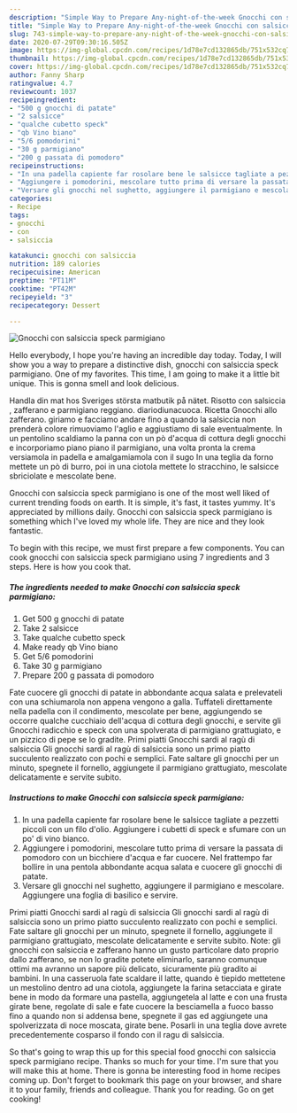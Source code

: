 ```yaml
---
description: "Simple Way to Prepare Any-night-of-the-week Gnocchi con salsiccia speck parmigiano"
title: "Simple Way to Prepare Any-night-of-the-week Gnocchi con salsiccia speck parmigiano"
slug: 743-simple-way-to-prepare-any-night-of-the-week-gnocchi-con-salsiccia-speck-parmigiano
date: 2020-07-29T09:30:16.505Z
image: https://img-global.cpcdn.com/recipes/1d78e7cd132865db/751x532cq70/gnocchi-con-salsiccia-speck-parmigiano-recipe-main-photo.jpg
thumbnail: https://img-global.cpcdn.com/recipes/1d78e7cd132865db/751x532cq70/gnocchi-con-salsiccia-speck-parmigiano-recipe-main-photo.jpg
cover: https://img-global.cpcdn.com/recipes/1d78e7cd132865db/751x532cq70/gnocchi-con-salsiccia-speck-parmigiano-recipe-main-photo.jpg
author: Fanny Sharp
ratingvalue: 4.7
reviewcount: 1037
recipeingredient:
- "500 g gnocchi di patate"
- "2 salsicce"
- "qualche cubetto speck"
- "qb Vino biano"
- "5/6 pomodorini"
- "30 g parmigiano"
- "200 g passata di pomodoro"
recipeinstructions:
- "In una padella capiente far rosolare bene le salsicce tagliate a pezzetti piccoli con un filo d&#39;olio. Aggiungere i cubetti di speck e sfumare con un po&#39; di vino bianco."
- "Aggiungere i pomodorini, mescolare tutto prima di versare la passata di pomodoro con un bicchiere d&#39;acqua e far cuocere. Nel frattempo far bollire in una pentola abbondante acqua salata e cuocere gli gnocchi di patate."
- "Versare gli gnocchi nel sughetto, aggiungere il parmigiano e mescolare. Aggiungere una foglia di basilico e servire."
categories:
- Recipe
tags:
- gnocchi
- con
- salsiccia

katakunci: gnocchi con salsiccia 
nutrition: 189 calories
recipecuisine: American
preptime: "PT11M"
cooktime: "PT42M"
recipeyield: "3"
recipecategory: Dessert

---
```



![Gnocchi con salsiccia speck parmigiano](https://img-global.cpcdn.com/recipes/1d78e7cd132865db/751x532cq70/gnocchi-con-salsiccia-speck-parmigiano-recipe-main-photo.jpg)

Hello everybody, I hope you're having an incredible day today. Today, I will show you a way to prepare a distinctive dish, gnocchi con salsiccia speck parmigiano. One of my favorites. This time, I am going to make it a little bit unique. This is gonna smell and look delicious.

Handla din mat hos Sveriges största matbutik på nätet. Risotto con salsiccia , zafferano e parmigiano reggiano. diariodiunacuoca. Ricetta Gnocchi allo zafferano. giriamo e facciamo andare fino a quando la salsiccia non prenderà colore rimuoviamo l&#39;aglio e aggiustiamo di sale eventualmente. In un pentolino scaldiamo la panna con un pò d&#39;acqua di cottura degli gnocchi e incorporiamo piano piano il parmigiano, una volta pronta la crema versiamola in padella e amalgamiamola con il sugo In una teglia da forno mettete un pò di burro, poi in una ciotola mettete lo stracchino, le salsicce sbriciolate e mescolate bene.

Gnocchi con salsiccia speck parmigiano is one of the most well liked of current trending foods on earth. It is simple, it's fast, it tastes yummy. It's appreciated by millions daily. Gnocchi con salsiccia speck parmigiano is something which I've loved my whole life. They are nice and they look fantastic.


To begin with this recipe, we must first prepare a few components. You can cook gnocchi con salsiccia speck parmigiano using 7 ingredients and 3 steps. Here is how you cook that.

<!--inarticleads1-->

##### The ingredients needed to make Gnocchi con salsiccia speck parmigiano:

1. Get 500 g gnocchi di patate
1. Take 2 salsicce
1. Take qualche cubetto speck
1. Make ready qb Vino biano
1. Get 5/6 pomodorini
1. Take 30 g parmigiano
1. Prepare 200 g passata di pomodoro


Fate cuocere gli gnocchi di patate in abbondante acqua salata e prelevateli con una schiumarola non appena vengono a galla. Tuffateli direttamente nella padella con il condimento, mescolate per bene, aggiungendo se occorre qualche cucchiaio dell&#39;acqua di cottura degli gnocchi, e servite gli Gnocchi radicchio e speck con una spolverata di parmigiano grattugiato, e un pizzico di pepe se lo gradite. Primi piatti Gnocchi sardi al ragù di salsiccia Gli gnocchi sardi al ragù di salsiccia sono un primo piatto succulento realizzato con pochi e semplici. Fate saltare gli gnocchi per un minuto, spegnete il fornello, aggiungete il parmigiano grattugiato, mescolate delicatamente e servite subito. 

<!--inarticleads2-->

##### Instructions to make Gnocchi con salsiccia speck parmigiano:

1. In una padella capiente far rosolare bene le salsicce tagliate a pezzetti piccoli con un filo d&#39;olio. Aggiungere i cubetti di speck e sfumare con un po&#39; di vino bianco.
1. Aggiungere i pomodorini, mescolare tutto prima di versare la passata di pomodoro con un bicchiere d&#39;acqua e far cuocere. Nel frattempo far bollire in una pentola abbondante acqua salata e cuocere gli gnocchi di patate.
1. Versare gli gnocchi nel sughetto, aggiungere il parmigiano e mescolare. Aggiungere una foglia di basilico e servire.


Primi piatti Gnocchi sardi al ragù di salsiccia Gli gnocchi sardi al ragù di salsiccia sono un primo piatto succulento realizzato con pochi e semplici. Fate saltare gli gnocchi per un minuto, spegnete il fornello, aggiungete il parmigiano grattugiato, mescolate delicatamente e servite subito. Note: gli gnocchi con salsiccia e zafferano hanno un gusto particolare dato proprio dallo zafferano, se non lo gradite potete eliminarlo, saranno comunque ottimi ma avranno un sapore più delicato, sicuramente più gradito ai bambini. In una casseruola fate scaldare il latte, quando è tiepido mettetene un mestolino dentro ad una ciotola, aggiungete la farina setacciata e girate bene in modo da formare una pastella, aggiungetela al latte e con una frusta girate bene, regolate di sale e fate cuocere la besciamella a fuoco basso fino a quando non si addensa bene, spegnete il gas ed aggiungete una spolverizzata di noce moscata, girate bene. Posarli in una teglia dove avrete precedentemente cosparso il fondo con il ragu di salsiccia. 

So that's going to wrap this up for this special food gnocchi con salsiccia speck parmigiano recipe. Thanks so much for your time. I'm sure that you will make this at home. There is gonna be interesting food in home recipes coming up. Don't forget to bookmark this page on your browser, and share it to your family, friends and colleague. Thank you for reading. Go on get cooking!
